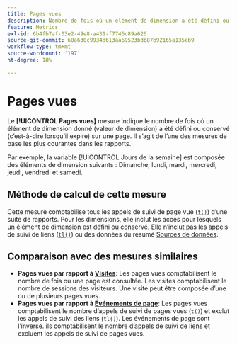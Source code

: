 ```yaml
---
title: Pages vues
description: Nombre de fois où un élément de dimension a été défini ou conservé dans Adobe Analytics.
feature: Metrics
exl-id: 6b4fb7af-03e2-49e8-a431-f7746c89a626
source-git-commit: 60a630c9934d613aa69523bdb87b92165a135eb9
workflow-type: tm+mt
source-wordcount: '197'
ht-degree: 18%

---
```


# Pages vues

Le **[!UICONTROL Pages vues]** mesure indique le nombre de fois où un élément de dimension donné (valeur de dimension) a été défini ou conservé (c’est-à-dire lorsqu’il expire) sur une page. Il s’agit de l’une des mesures de base les plus courantes dans les rapports.

Par exemple, la variable [!UICONTROL Jours de la semaine] est composée des éléments de dimension suivants : Dimanche, lundi, mardi, mercredi, jeudi, vendredi et samedi.

## Méthode de calcul de cette mesure

Cette mesure comptabilise tous les appels de suivi de page vue ([`t()`](/help/implement/vars/functions/t-method.md)) d’une suite de rapports. Pour les dimensions, elle inclut les accès pour lesquels un élément de dimension est défini ou conservé. Elle n’inclut pas les appels de suivi de liens ([`tl()`](/help/implement/vars/functions/tl-method.md)) ou des données du résumé [Sources de données](/help/import/data-sources/overview.md).

## Comparaison avec des mesures similaires

* **Pages vues par rapport à [Visites](visits.md)**: Les pages vues comptabilisent le nombre de fois où une page est consultée. Les visites comptabilisent le nombre de sessions des visiteurs. Une visite peut être composée d’une ou de plusieurs pages vues.
* **Pages vues par rapport à [Événements de page](page-events.md)**: Les pages vues comptabilisent le nombre d’appels de suivi de pages vues (`t()`) et exclut les appels de suivi des liens (`tl()`). Les événements de page sont l’inverse. ils comptabilisent le nombre d’appels de suivi de liens et excluent les appels de suivi de pages vues.
